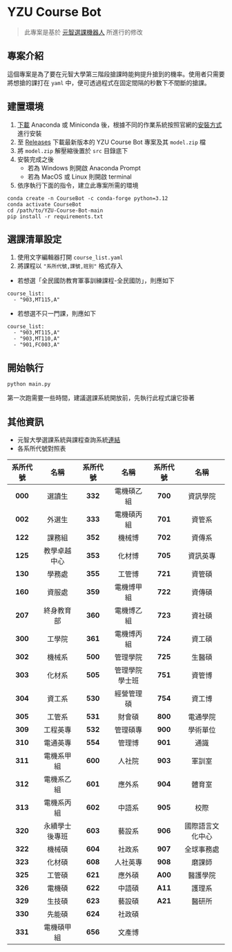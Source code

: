 # YZU Course Bot

> 此專案是基於 [元智選課機器人](https://github.com/Doem/yzuCourseBot) 所進行的修改

## 專案介紹

這個專案是為了要在元智大學第三階段搶課時能夠提升搶到的機率。使用者只需要將想搶的課打在 `yaml` 中，便可透過程式在固定間隔的秒數下不間斷的搶課。

## 建置環境

1. [下載](https://www.anaconda.com/download/success) Anaconda 或 Miniconda 後，根據不同的作業系統按照官網的[安裝方式](https://docs.anaconda.com/anaconda/install/)進行安裝
2. 至 [Releases](https://github.com/sunsun8170/YZU-Course-Bot/releases) 下載最新版本的 YZU Course Bot 專案及其 `model.zip` 檔
3. 將 `model.zip` 解壓縮後置於 `src` 目錄底下
4. 安裝完成之後
    * 若為 Windows 則開啟 Anaconda Prompt
    * 若為 MacOS 或 Linux 則開啟 terminal
5. 依序執行下面的指令，建立此專案所需的環境

```bash=
conda create -n CourseBot -c conda-forge python=3.12
conda activate CourseBot
cd /path/to/YZU-Course-Bot-main
pip install -r requirements.txt
```

## 選課清單設定

1. 使用文字編輯器打開 `course_list.yaml`
2. 將課程以 `"系所代號,課號,班別"` 格式存入

* 若想選「全民國防教育軍事訓練課程-全民國防」，則應如下

```yaml=
course_list:
  - "903,MT115,A"
```  

* 若想選不只一門課，則應如下

```yaml=
course_list:
  - "903,MT115,A"
  - "903,MT110,A"
  - "901,FC003,A" 
```

## 開始執行

```bash!
python main.py
```

第一次跑需要一些時間，建議選課系統開放前，先執行此程式讓它掛著

## 其他資訊

* 元智大學選課系統與課程查詢系統[連結](https://isdna1.yzu.edu.tw/Cnstdsel/default.aspx)
* 各系所代號對照表

| **系所代號**  |    **名稱**     | **系所代號**  |    **名稱**     | 系所代號  |     **名稱**      |
|:------------: |:--------------: |:------------: |:--------------: |:--------: |:----------------: |
| **000**       | 選讀生          | **332**       | 電機碩乙組      | **700**   | 資訊學院          |
| **002**       | 外選生          | **333**       | 電機碩丙組      | **701**   | 資管系            |
| **122**       | 課務組          | **352**       | 機械博          | **702**   | 資傳系            |
| **125**       | 教學卓越中心    | **353**       | 化材博          | **705**   | 資訊英專          |
| **130**       | 學務處          | **355**       | 工管博          | **721**   | 資管碩            |
| **160**       | 資服處          | **359**       | 電機博甲組      | **722**   | 資傳碩            |
| **207**       | 終身教育部      | **360**       | 電機博乙組      | **723**   | 資社碩            |
| **300**       | 工學院          | **361**       | 電機博丙組      | **724**   | 資工碩            |
| **302**       | 機械系          | **500**       | 管理學院        | **725**   | 生醫碩            |
| **303**       | 化材系          | **505**       | 管理學院學士班  | **751**   | 資管博            |
| **304**       | 資工系          | **530**       | 經營管理碩      | **754**   | 資工博            |
| **305**       | 工管系          | **531**       | 財會碩          | **800**   | 電通學院          |
| **309**       | 工程英專        | **532**       | 管理碩專        | **900**   | 學術單位          |
| **310**       | 電通英專        | **554**       | 管理博          | **901**   | 通識              |
| **311**       | 電機系甲組      | **600**       | 人社院          | **903**   | 軍訓室            |
| **312**       | 電機系乙組      | **601**       | 應外系          | **904**   | 體育室            |
| **313**       | 電機系丙組      | **602**       | 中語系          | **905**   | 校際              |
| **320**       | 永續學士後專班  | **603**       | 藝設系          | **906**   | 國際語言文化中心  |
| **322**       | 機械碩          | **604**       | 社政系          | **907**   | 全球事務處        |
| **323**       | 化材碩          | **608**       | 人社英專        | **908**   | 磨課師            |
| **325**       | 工管碩          | **621**       | 應外碩          | **A00**   | 醫護學院          |
| **326**       | 電機碩          | **622**       | 中語碩          | **A11**   | 護理系            |
| **329**       | 生技碩          | **623**       | 藝設碩          | **A21**   | 醫研所            |
| **330**       | 先能碩          | **624**       | 社政碩          |           |                   |
| **331**       | 電機碩甲組      | **656**       | 文產博          |           |                   |
